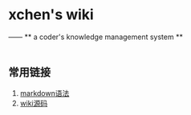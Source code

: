 # xchen's wiki
—— ** a coder's knowledge management system **  
<br>

## 常用链接

1. [markdown语法](http://www.appinn.com/markdown "markdown 语法") 
2. [wiki源码](https://github.com/xchendeveloper/xchendeveloper.github.io "源码")

